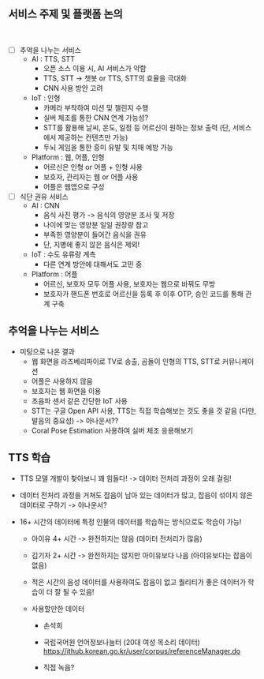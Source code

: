 <h2>서비스 주제 및 플랫폼 논의</h2><br>

- [ ] 추억을 나누는 서비스<br>
  - AI : TTS, STT<br>
    - 오픈 소스 이용 시, AI 서비스가 약함<br>
    - TTS, STT -> 챗봇 or TTS, STT의 효율을 극대화<br>
    - CNN 사용 방안 고려<br>
  - IoT : 인형<br>
    - 카메라 부착하여 미션 및 챌린지 수행<br>
    - 실버 체조를 통한 CNN 연계 가능성?<br>
    - STT를 활용해 날씨, 온도, 일정 등 어르신이 원하는 정보 출력 (단, 서비스에서 제공하는 컨텐츠만 가능)<br>
    - 두뇌 게임을 통한 흥미 유발 및 치매 예방 가능<br>
  - Platform : 웹, 어플, 인형<br>
    - 어르신은 인형 or 어플 + 인형 사용<br>
    - 보호자, 관리자는 웹 or 어플 사용<br>
    - 어플은 웹앱으로 구성<br>
- [ ] 식단 권유 서비스<br>
  - AI : CNN<br>
    - 음식 사진 평가 -> 음식의 영양분 조사 및 저장<br>
    - 나이에 맞는 영양분 일일 권장량 참고<br>
    - 부족한 영양분이 들어간 음식을 권유<br>
    - 단, 지병에 좋지 않은 음식은 제외!<br>
  - IoT : 수도 유류량 계측<br>
    - 다른 연계 방안에 대해서도 고민 중<br>
  - Platform : 어플<br>
    - 어르신, 보호자 모두 어플 사용, 보호자는 웹으로 바꿔도 무방<br>
    - 보호자가 핸드폰 번호로 어르신을 등록 후 이후 OTP, 승인 코드를 통해 관계 구축<br>



<h2>추억을 나누는 서비스</h2>

- 미팅으로 나온 결과 <br>
  - 웹 화면을 라즈베리파이로 TV로 송출, 곰돌이 인형의 TTS, STT로 커뮤니케이션<br>
  - 어플은 사용하지 않음<br>
  - 보호자는 웹 화면을 이용<br>
  - 초음파 센서 같은 간단한 IoT 사용<br>
  - STT는 구글 Open API 사용, TTS는 직접 학습해보는 것도 좋을 것 같음 (다만, 발음의 중요성) -> 아나운서??<br>
  - Coral Pose Estimation 사용하여 실버 체조 응용해보기<br>



<h2>TTS 학습</h2>

- TTS 모델 개발이 찾아보니 꽤 힘들다! -> 데이터 전처리 과정이 오래 걸림!

- 데이터 전처리 과정을 거쳐도 잡음이 남아 있는 데이터가 많고, 잡음이 섞이지 않은 데이터로 구하기 -> 아나운서?

- 16+ 시간의 데이터에 특정 인물의 데이터를 학습하는 방식으로도 학습이 가능!

  - 아이유 4+ 시간 -> 완전하지는 않음 (데이터 전처리가 많음)

  - 김기자 2+ 시간 -> 완전하지는 않지만 아이유보다 나음 (아이유보다는 잡음이 없음)

  - 적은 시간의 음성 데이터를 사용하여도 잡음이 없고 퀄리티가 좋은 데이터가 학습이 더 잘 될 수 있음!

  - 사용할만한 데이터

    - 손석희

    - 국립국어원 언어정보나눔터 (20대 여성 목소리 데이터) https://ithub.korean.go.kr/user/corpus/referenceManager.do

    - 직접 녹음?

      

    

